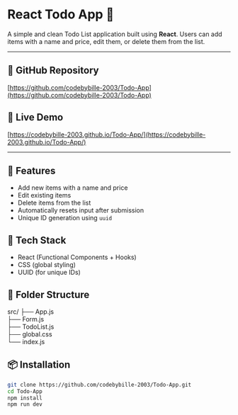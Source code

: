 # React Todo App 📝

A simple and clean Todo List application built using **React**. Users can add items with a name and price, edit them, or delete them from the list.

---

## 🔗 GitHub Repository  
[https://github.com/codebybille-2003/Todo-App](https://github.com/codebybille-2003/Todo-App)

## 🔗 Live Demo  
[https://codebybille-2003.github.io/Todo-App/](https://codebybille-2003.github.io/Todo-App/)

---

## 🔧 Features
- Add new items with a name and price
- Edit existing items
- Delete items from the list
- Automatically resets input after submission
- Unique ID generation using `uuid`

## 🚀 Tech Stack
- React (Functional Components + Hooks)
- CSS (global styling)
- UUID (for unique IDs)

## 📁 Folder Structure
src/
├── App.js  
├── Form.js  
├── TodoList.js  
├── global.css  
└── index.js

## 📦 Installation

```bash
git clone https://github.com/codebybille-2003/Todo-App.git
cd Todo-App
npm install
npm run dev
```
